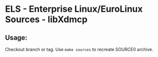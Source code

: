 # ELS - Enterprise Linux/EuroLinux Sources - libXdmcp
 
## Usage:
  Checkout branch or tag. Use `make sources` to recreate  SOURCE0 archive.

